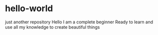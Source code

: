 # hello-world
just another repository
Hello I am a complete beginner
Ready to learn and use all my knowledge to create beautiful things 

